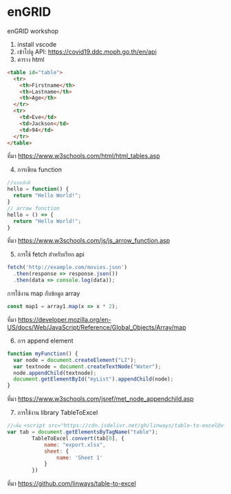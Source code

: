 # enGRID
enGRID workshop
1. install vscode
2. เข้าไปดู API: https://covid19.ddc.moph.go.th/en/api
3. ตาราง html
```html
<table id="table">
  <tr>
    <th>Firstname</th>
    <th>Lastname</th>
    <th>Age</th>
  </tr>
  <tr>
    <td>Eve</td>
    <td>Jackson</td>
    <td>94</td>
  </tr>
</table>
```
ที่มา https://www.w3schools.com/html/html_tables.asp

4. การเขียน function
```js
//แบบปกติ
hello = function() {
  return "Hello World!";
}
// arrow function
hello = () => {
  return "Hello World!";
}
```
ที่มา https://www.w3schools.com/js/js_arrow_function.asp

5. การใช้ fetch สำหรับเรียก api 
```js
fetch('http://example.com/movies.json')
  .then(response => response.json())
  .then(data => console.log(data));
```
การใช้งาน map กับข้อมูล array
```js
const map1 = array1.map(x => x * 2);
```
ที่มา https://developer.mozilla.org/en-US/docs/Web/JavaScript/Reference/Global_Objects/Array/map

6. การ append element
```js
function myFunction() {
  var node = document.createElement("LI");
  var textnode = document.createTextNode("Water");
  node.appendChild(textnode);
  document.getElementById("myList").appendChild(node);
}
```
ที่มา https://www.w3schools.com/jsref/met_node_appendchild.asp

7. การใช้งาน library TableToExcel
```js
//เพิ่ม <script src="https://cdn.jsdelivr.net/gh/linways/table-to-excel@v1.0.4/dist/tableToExcel.js"></script>
var tab = document.getElementsByTagName("table");
        TableToExcel.convert(tab[0], {
            name: "export.xlsx",
            sheet: {
                name: 'Sheet 1'
            }
        })
```
ที่มา https://github.com/linways/table-to-excel